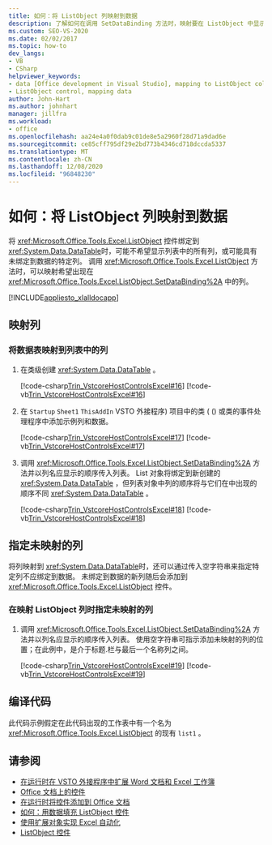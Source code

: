 ```yaml
---
title: 如何：将 ListObject 列映射到数据
description: 了解如何在调用 SetDataBinding 方法时，映射要在 ListObject 中显示的列。
ms.custom: SEO-VS-2020
ms.date: 02/02/2017
ms.topic: how-to
dev_langs:
- VB
- CSharp
helpviewer_keywords:
- data [Office development in Visual Studio], mapping to ListObject column
- ListObject control, mapping data
author: John-Hart
ms.author: johnhart
manager: jillfra
ms.workload:
- office
ms.openlocfilehash: aa24e4a0f0dab9c01de8e5a2960f28d71a9dad6e
ms.sourcegitcommit: ce85cff795df29e2bd773b4346cd718dccda5337
ms.translationtype: MT
ms.contentlocale: zh-CN
ms.lasthandoff: 12/08/2020
ms.locfileid: "96848230"
---
```

# <a name="how-to-map-listobject-columns-to-data"></a>如何：将 ListObject 列映射到数据
  将 <xref:Microsoft.Office.Tools.Excel.ListObject> 控件绑定到 <xref:System.Data.DataTable>时，可能不希望显示列表中的所有列，或可能具有未绑定到数据的特定列。 调用 <xref:Microsoft.Office.Tools.Excel.ListObject> 方法时，可以映射希望出现在 <xref:Microsoft.Office.Tools.Excel.ListObject.SetDataBinding%2A> 中的列。

 [!INCLUDE[appliesto_xlalldocapp](../vsto/includes/appliesto-xlalldocapp-md.md)]

## <a name="map-columns"></a>映射列

### <a name="to-map-a-data-table-to-columns-in-a-list"></a>将数据表映射到列表中的列

1. 在类级创建 <xref:System.Data.DataTable> 。

     [!code-csharp[Trin_VstcoreHostControlsExcel#16](../vsto/codesnippet/CSharp/Trin_VstcoreHostControlsExcelCS/Sheet3.cs#16)]
     [!code-vb[Trin_VstcoreHostControlsExcel#16](../vsto/codesnippet/VisualBasic/Trin_VstcoreHostControlsExcelVB/Sheet3.vb#16)]

2. 在 `Startup` `Sheet1` `ThisAddIn` VSTO 外接程序) 项目中的类 ( () 或类的事件处理程序中添加示例列和数据。

     [!code-csharp[Trin_VstcoreHostControlsExcel#17](../vsto/codesnippet/CSharp/Trin_VstcoreHostControlsExcelCS/Sheet3.cs#17)]
     [!code-vb[Trin_VstcoreHostControlsExcel#17](../vsto/codesnippet/VisualBasic/Trin_VstcoreHostControlsExcelVB/Sheet3.vb#17)]

3. 调用 <xref:Microsoft.Office.Tools.Excel.ListObject.SetDataBinding%2A> 方法并以列名应显示的顺序传入列表。 List 对象将绑定到新创建的 <xref:System.Data.DataTable> ，但列表对象中列的顺序将与它们在中出现的顺序不同 <xref:System.Data.DataTable> 。

     [!code-csharp[Trin_VstcoreHostControlsExcel#18](../vsto/codesnippet/CSharp/Trin_VstcoreHostControlsExcelCS/Sheet3.cs#18)]
     [!code-vb[Trin_VstcoreHostControlsExcel#18](../vsto/codesnippet/VisualBasic/Trin_VstcoreHostControlsExcelVB/Sheet3.vb#18)]

## <a name="specify-unmapped-columns"></a>指定未映射的列
 将列映射到 <xref:System.Data.DataTable>时，还可以通过传入空字符串来指定特定列不应绑定到数据。 未绑定到数据的新列随后会添加到 <xref:Microsoft.Office.Tools.Excel.ListObject> 控件。

### <a name="to-specify-an-unmapped-column-when-mapping-listobject-columns"></a>在映射 ListObject 列时指定未映射的列

1. 调用 <xref:Microsoft.Office.Tools.Excel.ListObject.SetDataBinding%2A> 方法并以列名应显示的顺序传入列表。 使用空字符串可指示添加未映射的列的位置；在此例中，是介于标题.栏与最后一个名称列之间。

     [!code-csharp[Trin_VstcoreHostControlsExcel#19](../vsto/codesnippet/CSharp/Trin_VstcoreHostControlsExcelCS/Sheet3.cs#19)]
     [!code-vb[Trin_VstcoreHostControlsExcel#19](../vsto/codesnippet/VisualBasic/Trin_VstcoreHostControlsExcelVB/Sheet3.vb#19)]

## <a name="compile-the-code"></a>编译代码
 此代码示例假定在此代码出现的工作表中有一个名为 <xref:Microsoft.Office.Tools.Excel.ListObject> 的现有 `list1` 。

## <a name="see-also"></a>请参阅
- [在运行时在 VSTO 外接程序中扩展 Word 文档和 Excel 工作簿](../vsto/extending-word-documents-and-excel-workbooks-in-vsto-add-ins-at-run-time.md)
- [Office 文档上的控件](../vsto/controls-on-office-documents.md)
- [在运行时将控件添加到 Office 文档](../vsto/adding-controls-to-office-documents-at-run-time.md)
- [如何：用数据填充 ListObject 控件](../vsto/how-to-fill-listobject-controls-with-data.md)
- [使用扩展对象实现 Excel 自动化](../vsto/automating-excel-by-using-extended-objects.md)
- [ListObject 控件](../vsto/listobject-control.md)
